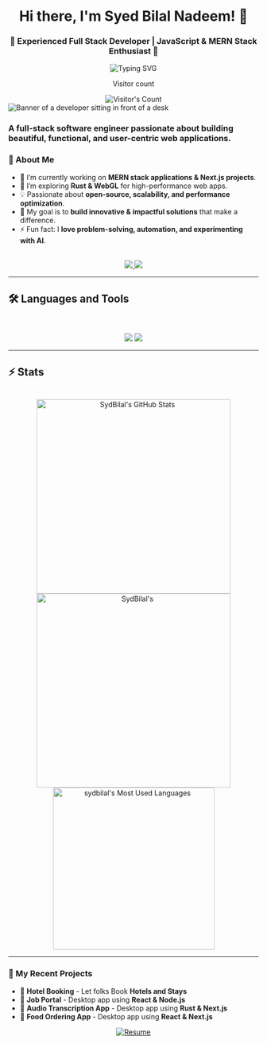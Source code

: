 <h1 align="center">Hi there, I'm Syed Bilal Nadeem! 👋</h1>
<h3 align="center">🚀 Experienced Full Stack Developer | JavaScript & MERN Stack Enthusiast 🚀</h3>

<p align="center">
  <img src="https://readme-typing-svg.herokuapp.com?font=Fira+Code&weight=600&size=22&pause=1000&color=F75C7E&center=true&width=550&lines=Full+Stack+Developer;MERN+Stack+Specialist;Building+Scalable+Applications;JavaScript+%7C+TypeScript+%7C+Node.js;Passionate+about+Tech+%26+Innovation" alt="Typing SVG">
</p>

<div align="center"> 
  <p>Visitor count</p>
  <img src="https://profile-counter.glitch.me/sydbilal/count.svg" alt="Visitor's Count" />
</div>

<img src="https://github.com/sydbilal/sydbilal/blob/main/person-working-html-computer.jpg" alt="Banner of a developer sitting in front of a desk">

### A full-stack software engineer passionate about building beautiful, functional, and user-centric web applications.

### **🌟 About Me**
- 🔭 I’m currently working on **MERN stack applications & Next.js projects**.
- 🌱 I’m exploring **Rust & WebGL** for high-performance web apps.
- 💡 Passionate about **open-source, scalability, and performance optimization**.
- 🎯 My goal is to **build innovative & impactful solutions** that make a difference.
- ⚡ Fun fact: I **love problem-solving, automation, and experimenting with AI**.
<br>

<div align="center">
  <a href="syedbilaln786@gmail.com">
    <img src="https://img.shields.io/badge/Gmail-333333?style=for-the-badge&logo=gmail&logoColor=red" />
  </a>
  <a href="https://linkedin.com/in/sydbilal" target="_blank">
    <img src="https://img.shields.io/badge/LinkedIn-0077B5?style=for-the-badge&logo=linkedin&logoColor=white" target="_blank" />
  </a>
</div>

<hr>

## 🛠️ Languages and Tools

<br>

<p align="center">
  <img src="https://skillicons.dev/icons?i=javascript,python,ts,nodejs,react,nextjs,mongodb,postgres,prisma" />
  <img src="https://skillicons.dev/icons?i=html,css,sass,tailwind,js,vue,redux,d3,git,postman,figma" />
</p>

<hr>

## ⚡️ Stats

<br>

<div align=center>
  <img width=390 src="https://github-readme-stats.vercel.app/api?username=sydbilal&theme=transparent&count_private=true&show_icons=true&rank_icon=github&locale=en" alt="SydBilal's GitHub Stats" />
  <img width=390 src="https://github-readme-streak-stats.herokuapp.com/?user=sydbilal&theme=transparent&count_private=true&border_radius=10&locale=en" alt="SydBilal's" />
    <img width=325 src="https://github-readme-stats.vercel.app/api/top-langs?username=sydbilal&theme=transparent&layout=donut&hide=css&langs_count=8&border_radius=10&show_icons=true&locale=en" alt="sydbilal's Most Used Languages" />

</div>

<hr>


### **🚀 My Recent Projects**
- 🔹 **Hotel Booking** - Let folks Book **Hotels and Stays**
- 🔹 **Job Portal** - Desktop app using **React & Node.js**
- 🔹 **Audio Transcription App** - Desktop app using **Rust & Next.js**
- 🔹 **Food Ordering App** - Desktop app using **React & Next.js**

<p align="center">
  <a href="https://github.com/sydbilal/sydbilal/blob/main/bilal's resume (updated email).pdf">
    <img src="https://img.shields.io/badge/My_Resume-Download-blue?style=for-the-badge&logo=adobeacrobatreader" alt="Resume">
  </a>
</p>


<!--
**sydbilal/sydbilal** is a ✨ _special_ ✨ repository because its `README.md` (this file) appears on your GitHub profile.

Here are some ideas to get you started:

- 🔭 I’m currently working on ...
- 🌱 I’m currently learning ...
- 👯 I’m looking to collaborate on ...
- 🤔 I’m looking for help with ...
- 💬 Ask me about ...
- 📫 How to reach me: ...
- 😄 Pronouns: ...
- ⚡ Fun fact: ...
-->
